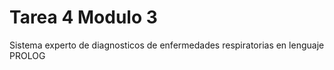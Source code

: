 # Tarea 4 Modulo 3

Sistema experto de diagnosticos de enfermedades respiratorias en lenguaje PROLOG